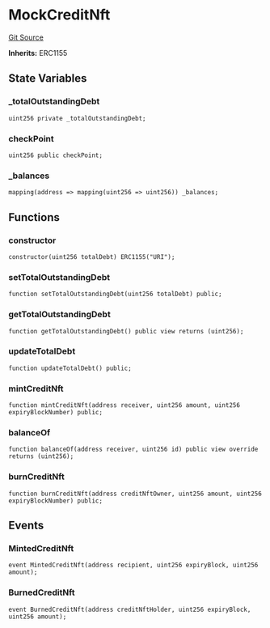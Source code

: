 # MockCreditNft
[Git Source](https://github.com/rndquu/ubiquity-dollar/blob/a6cd404057114388fb832210ff4efe4a6cd31e8e/src/dollar/mocks/MockCreditNft.sol)

**Inherits:**
ERC1155


## State Variables
### _totalOutstandingDebt

```solidity
uint256 private _totalOutstandingDebt;
```


### checkPoint

```solidity
uint256 public checkPoint;
```


### _balances

```solidity
mapping(address => mapping(uint256 => uint256)) _balances;
```


## Functions
### constructor


```solidity
constructor(uint256 totalDebt) ERC1155("URI");
```

### setTotalOutstandingDebt


```solidity
function setTotalOutstandingDebt(uint256 totalDebt) public;
```

### getTotalOutstandingDebt


```solidity
function getTotalOutstandingDebt() public view returns (uint256);
```

### updateTotalDebt


```solidity
function updateTotalDebt() public;
```

### mintCreditNft


```solidity
function mintCreditNft(address receiver, uint256 amount, uint256 expiryBlockNumber) public;
```

### balanceOf


```solidity
function balanceOf(address receiver, uint256 id) public view override returns (uint256);
```

### burnCreditNft


```solidity
function burnCreditNft(address creditNftOwner, uint256 amount, uint256 expiryBlockNumber) public;
```

## Events
### MintedCreditNft

```solidity
event MintedCreditNft(address recipient, uint256 expiryBlock, uint256 amount);
```

### BurnedCreditNft

```solidity
event BurnedCreditNft(address creditNftHolder, uint256 expiryBlock, uint256 amount);
```

